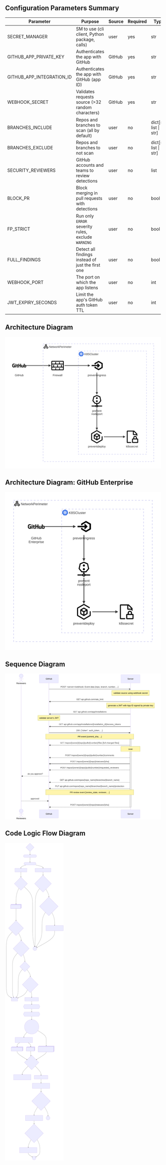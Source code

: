 ## Configuration Parameters Summary

| Parameter                 | Purpose                                            | Source | Required | Type                   | Default | Example              |
|---------------------------|----------------------------------------------------|--------|----------|------------------------|---------|----------------------|
| SECRET_MANAGER            | SM to use (cli client, Python package, calls)      | user   | yes      | str                    | vault   | aws                  |
| GITHUB_APP_PRIVATE_KEY    | Authenticates the app with GitHub                  | GitHub | yes      | str                    | -       | -----BEGIN RSA...    |
| GITHUB_APP_INTEGRATION_ID | Authenticates the app with GitHub (app ID)         | GitHub | yes      | str                    | -       | 1234567              |
| WEBHOOK_SECRET            | Validates requests source (>32 random characters)  | GitHub | yes      | str                    | -       | 039e362cd52...       |
| BRANCHES_INCLUDE          | Repos and branches to scan (all by default)        | user   | no       | dict[str, list \| str] | {}      | {'r1': ['b1', 'b2']} |
| BRANCHES_EXCLUDE          | Repos and branches to not scan                     | user   | no       | dict[str, list \| str] | {}      | {'r': 'all'}         |
| SECURITY_REVIEWERS        | GitHub accounts and teams to review detections     | user   | no       | list                   | []      | ['jdoe', 'team:sec'] |
| BLOCK_PR                  | Block merging in pull requests with detections     | user   | no       | bool                   | False   | True                 |
| FP_STRICT                 | Run only `ERROR` severity rules, exclude `WARNING` | user   | no       | bool                   | False   | True                 |
| FULL_FINDINGS             | Detect all findings instead of just the first one  | user   | no       | bool                   | False   | True                 |
| WEBHOOK_PORT              | The port on which the app listens                  | user   | no       | int                    | 8080    | 8443                 |
| JWT_EXPIRY_SECONDS        | Limit the app's GitHub auth token TTL              | user   | no       | int                    | 120     | 60                   |


## Architecture Diagram

![architecture](architecture.svg)

## Architecture Diagram: GitHub Enterprise

![architecture GitHub Enterprise](architecture_gh_enterprise.svg)

## Sequence Diagram

![sequence](sequence.svg)

## Code Logic Flow Diagram

![logic flow](logic_flow.svg)
